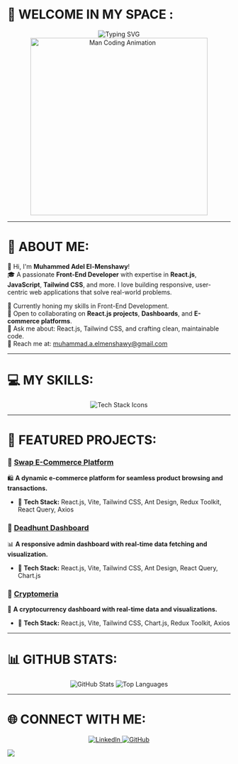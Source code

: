 <!--
**MuhammedAdel6041/MuhammedAdel6041** is a ✨ _special_ ✨ repository because its `README.md` (this file) appears on your GitHub profile.

Here are some ideas to get you started:

- 🔭 I’m currently working on ...
- 🌱 I’m currently learning ...
- 👯 I’m looking to collaborate on ...
- 🤔 I’m looking for help with ...
- 💬 Ask me about ...
- 📫 How to reach me: ...
- 😄 Pronouns: ...
- ⚡ Fun fact: ...
-->
# 🎥 WELCOME IN MY SPACE :
<div align="center">
  <div align="center">
 <img src="https://readme-typing-svg.demolab.com?font=Fira+Code&weight=600&size=22&duration=5000&pause=1000&color=38B2AC&center=true&width=435&lines=Hi+there,+I'm+Muhammed+Adel!;Welcome+to+My+GitHub+Profile!" alt="Typing SVG" />

</div>
  <img src="https://media.giphy.com/media/qgQUggAC3Pfv687qPC/giphy.gif" alt="Man Coding Animation" width="400" />
</div>

 


---
# 💫 ABOUT ME:
👋 Hi, I'm **Muhammed Adel El-Menshawy**!  
🎓 A passionate **Front-End Developer** with expertise in **React.js**, **JavaScript**, **Tailwind CSS**, and more. I love building responsive, user-centric web applications that solve real-world problems.  

🌱 Currently honing my skills in Front-End Development.  
🤝 Open to collaborating on **React.js projects**, **Dashboards**, and **E-commerce platforms**.  
💬 Ask me about: React.js, Tailwind CSS, and crafting clean, maintainable code.  
📧 Reach me at: [muhammad.a.elmenshawy@gmail.com](mailto:muhammad.a.elmenshawy@gmail.com)  

---



# 💻 MY SKILLS:
<p align="center">
  <img src="https://skillicons.dev/icons?i=react,nextjs,html,css,tailwind,js,ts,scss,redux,nodejs,vite,figma,github,git,bootstrap,antdesign,graphql,npm,fastapi,mysql" alt="Tech Stack Icons" />
</p>

---

# 🚀 FEATURED PROJECTS:
### 🔗 [Swap E-Commerce Platform](https://ecommerce-swap.netlify.app/)
🛍️ **A dynamic e-commerce platform for seamless product browsing and transactions.**  
- 🌟 **Tech Stack:** React.js, Vite, Tailwind CSS, Ant Design, Redux Toolkit, React Query, Axios  

### 🔗 [Deadhunt Dashboard](https://deal-hunt.netlify.app/signup)
📊 **A responsive admin dashboard with real-time data fetching and visualization.**  
- 🌟 **Tech Stack:** React.js, Vite, Tailwind CSS, Ant Design, React Query, Chart.js
  
### 🔗 [Cryptomeria](https://cryptomeria.netlify.app/)
🚀 **A cryptocurrency dashboard with real-time data and visualizations.**  
- 🌟 **Tech Stack:** React.js, Vite, Tailwind CSS, Chart.js, Redux Toolkit, Axios  

---

# 📊 GITHUB STATS:
<div align="center">
  <img src="https://github-readme-stats.vercel.app/api?username=MuhammedAdel6041&theme=algolia&hide_border=false&include_all_commits=true&count_private=true" alt="GitHub Stats" />
  
  <img src="https://github-readme-stats.vercel.app/api/top-langs/?username=MuhammedAdel6041&theme=algolia&hide_border=false&include_all_commits=true&count_private=true&layout=compact" alt="Top Languages" />
</div>

---

# 🌐 CONNECT WITH ME:
<p align="center">
  <a href="http://www.linkedin.com/in/muhammed-adel-el-menshawy-2b126b275" target="_blank">
    <img src="https://img.shields.io/badge/LinkedIn-%230077B5.svg?style=for-the-badge&logo=linkedin&logoColor=white" alt="LinkedIn" />
  </a>
  <a href="https://github.com/MuhammedAdel6041" target="_blank">
    <img src="https://img.shields.io/badge/GitHub-%2312100E.svg?style=for-the-badge&logo=github&logoColor=white" alt="GitHub" />
  </a>
</p>

[![](https://visitcount.itsvg.in/api?id=MuhammedAdel6041&icon=0&color=0)](https://visitcount.itsvg.in)
